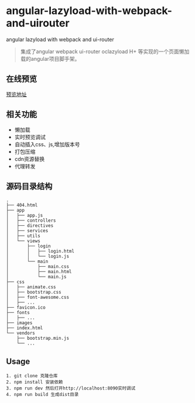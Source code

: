 # angular-lazyload-with-webpack-and-uirouter
angular lazyload with webpack and ui-router

> 集成了angular webpack ui-router oclazyload H+ 等实现的一个页面懒加载的angular项目脚手架。

## 在线预览
[预览地址](http://wandergis.com/angular-lazyload-with-webpack-and-uirouter/dist/)

## 相关功能
- 懒加载
- 实时预览调试
- 自动插入css、js,增加版本号
- 打包压缩
- cdn资源替换
- 代理转发

## 源码目录结构
    .
    ├── 404.html
    ├── app
    │   ├── app.js
    │   ├── controllers
    │   ├── directives
    │   ├── services
    │   ├── utils
    │   └── views
    │       ├── login
    │       │   ├── login.html
    │       │   └── login.js
    │       └── main
    │           ├── main.css
    │           ├── main.html
    │           └── main.js
    ├── css
    │   ├── animate.css
    │   ├── bootstrap.css
    │   ├── font-awesome.css
    │   ├── ...
    ├── favicon.ico
    ├── fonts
    │   ├── ...
    ├── images
    ├── index.html
    └── vendors
        ├── bootstrap.min.js
        └── ...

## Usage

    1. git clone 克隆仓库
    2. npm install 安装依赖
    3. npm run dev 然后打开http://localhost:8090实时调试
    4. npm run build 生成dist目录

